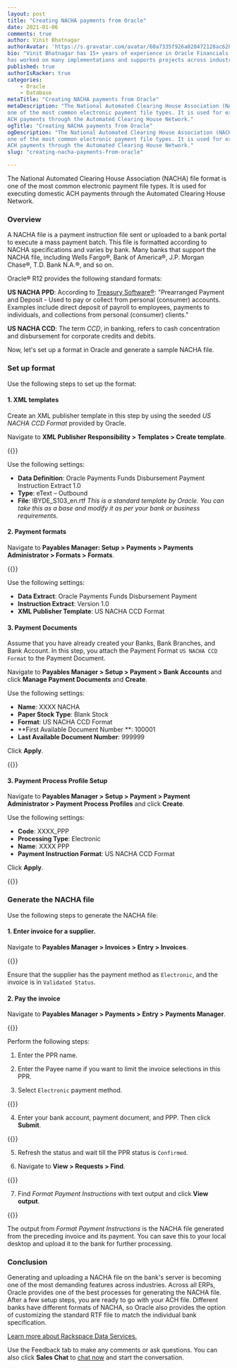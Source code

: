 ```yaml
---
layout: post
title: "Creating NACHA payments from Oracle"
date: 2021-01-06
comments: true
author: Vinit Bhatnagar 
authorAvatar: 'https://s.gravatar.com/avatar/60a7335f926a020472128ac628189940'
bio: "Vinit Bhatnagar has 15+ years of experience in Oracle Financials. Vinit
has worked on many implementations and supports projects across industries."
published: true
authorIsRacker: true
categories:
    - Oracle
    - Database
metaTitle: "Creating NACHA payments from Oracle"
metaDescription: "The National Automated Clearing House Association (NACHA) file format is
one of the most common electronic payment file types. It is used for executing domestic
ACH payments through the Automated Clearing House Network."
ogTitle: "Creating NACHA payments from Oracle"
ogDescription: "The National Automated Clearing House Association (NACHA) file format is
one of the most common electronic payment file types. It is used for executing domestic
ACH payments through the Automated Clearing House Network."
slug: "creating-nacha-payments-from-oracle"

---
```


The National Automated Clearing House Association (NACHA) file format is one of the most
common electronic payment file types. It is used for executing domestic ACH payments
through the Automated Clearing House Network.

<!--more-->

### Overview

A NACHA file is a payment instruction file sent or uploaded to a bank portal to execute a
mass payment batch. This file is formatted according to NACHA specifications and varies by
bank. Many banks that support the NACHA file, including Wells Fargo&reg;, Bank of
America&reg;, J.P. Morgan Chase&reg;, T.D. Bank N.A.&reg;, and so on.
 
Oracle&reg; R12 provides the following standard formats:

**US NACHA PPD**: According to
[Treasury Software&reg;](https://www.treasurysoftware.com/ACH/ACH-Specifications.aspx):
"Prearranged Payment and Deposit - Used to pay or collect from personal (consumer) accounts.
Examples include direct deposit of payroll to employees, payments to individuals, and
collections from personal (consumer) clients."
 
**US NACHA CCD**: The term *CCD*, in banking, refers to cash concentration and
disbursement for corporate credits and debits.
 
Now, let's set up a format in Oracle and generate a sample NACHA file.
 
### Set up format

Use the following steps to set up the format:

#### 1. XML templates

Create an XML publisher template in this step by using the seeded *US NACHA CCD Format*
provided by Oracle.
 
Navigate to **XML Publisher Responsibility > Templates > Create template**.

{{<img src="Picture1.png" title="" alt="">}}

Use the following settings:

- **Data Definition**: Oracle Payments Funds Disbursement Payment Instruction Extract 1.0
- **Type**: eText – Outbound
- **File**: IBYDE_S103_en.rtf  *This is a standard template by Oracle. You can take this
as a base and modify it as per your bank or business requirements.*
 
#### 2. Payment formats
 
Navigate to **Payables Manager: Setup > Payments > Payments Administrator > Formats > Formats**.

{{<img src="Picture2.png" title="" alt="">}}

Use the following settings:

- **Data Extract**: Oracle Payments Funds Disbursement Payment
- **Instruction Extract**: Version 1.0 
- **XML Publisher Template**: US NACHA CCD Format
 
#### 3. Payment Documents

Assume that you have already created your Banks, Bank Branches, and Bank Account. In this
step, you attach the Payment Format `US NACHA CCD Format` to the Payment Document.
 
Navigate to **Payables Manager > Setup > Payment > Bank Accounts** and click
**Manage Payment Documents** and **Create**.

Use the following settings:

- **Name**: XXXX NACHA
- **Paper Stock Type**: Blank Stock 
- **Format**: US NACHA CCD Format
- **First Available Document Number **: 100001
- **Last Available Document Number**: 999999

Click **Apply**.

{{<img src="Picture3.png" title="" alt="">}}
      
 #### 3. Payment Process Profile Setup
 
Navigate to **Payables Manager > Setup > Payment > Payment Administrator > Payment Process Profiles**
and click **Create**.

Use the following settings:

- **Code**: XXXX_PPP
- **Processing Type**: Electronic
- **Name**: XXXX PPP
- **Payment Instruction Format**: US NACHA CCD Format

Click **Apply**.
      
{{<img src="Picture4.png" title="" alt="">}}
 
### Generate the NACHA file

Use the following steps to generate the NACHA file:

#### 1. Enter invoice for a supplier.
 
Navigate to **Payables Manager > Invoices > Entry > Invoices**.

{{<img src="Picture5.png" title="" alt="">}}

Ensure that the supplier has the payment method as `Electronic`, and the invoice is in
`Validated Status`.
 
#### 2. Pay the invoice

Navigate to **Payables Manager > Payments > Entry > Payments Manager**.

{{<img src="Picture6.png" title="" alt="">}}
      

Perform the following steps:

1. Enter the PPR name.

2. Enter the Payee name if you want to limit the invoice selections in this PPR.

3. Select `Electronic` payment method.
 
{{<img src="Picture7.png" title="" alt="">}}

4. Enter your bank account, payment document, and PPP. Then click **Submit**.
 
{{<img src="Picture8.png" title="" alt="">}}
     
5. Refresh the status and wait till the PPR status is `Confirmed`.
 
6. Navigate to **View > Requests > Find**.
 
{{<img src="Picture9.png" title="" alt="">}}

7. Find  *Format Payment Instructions* with text output and click **View output**.
 
{{<img src="Picture10.png" title="" alt="">}}
      
The output from *Format Payment Instructions* is the NACHA file generated from the
preceding invoice and its payment. You can save this to your local desktop and upload it
to the bank for further processing.
 
### Conclusion

Generating and uploading a NACHA file on the bank's server is becoming one of the most
demanding features across industries. Across all ERPs, Oracle provides one of the best
processes for generating the NACHA file. After a few setup steps, you are ready to go with
your ACH file. Different banks have different formats of NACHA, so Oracle also provides
the option of customizing the standard RTF file to match the individual bank specification.

<a class="cta teal" id="cta" href="https://www.rackspace.com/professional-services/data">Learn more about Rackspace Data Services.</a>

Use the Feedback tab to make any comments or ask questions. You can also click
**Sales Chat** to [chat now](https://www.rackspace.com/) and start the conversation.
